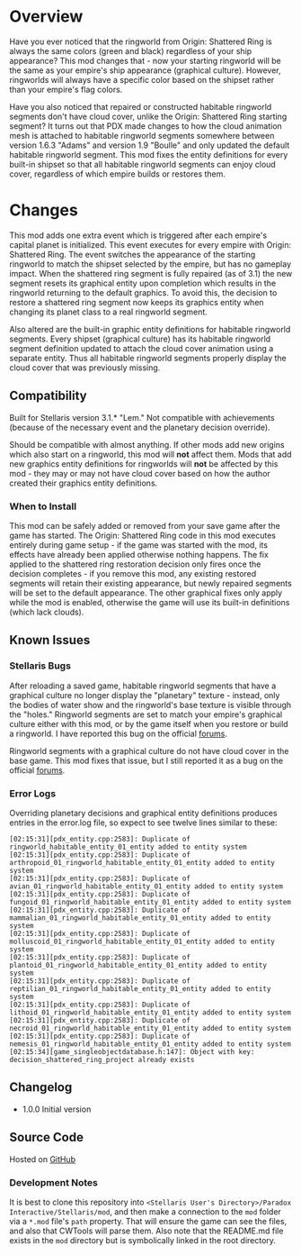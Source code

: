 # Overview

Have you ever noticed that the ringworld from Origin: Shattered Ring is always the same colors (green and black) regardless of your ship appearance?  This mod changes that - now your starting ringworld will be the same as your empire's ship appearance (graphical culture).  However, ringworlds will always have a specific color based on the shipset rather than your empire's flag colors.

Have you also noticed that repaired or constructed habitable ringworld segments don't have cloud cover, unlike the Origin: Shattered Ring starting segment?  It turns out that PDX made changes to how the cloud animation mesh is attached to habitable ringworld segments somewhere between version 1.6.3 "Adams" and version 1.9 "Boulle" and only updated the default habitable ringworld segment.  This mod fixes the entity definitions for every built-in shipset so that all habitable ringworld segments can enjoy cloud cover, regardless of which empire builds or restores them.

# Changes

This mod adds one extra event which is triggered after each empire's capital planet is initialized.  This event executes for every empire with Origin: Shattered Ring.  The event switches the appearance of the starting ringworld to match the shipset selected by the empire, but has no gameplay impact.  When the shattered ring segment is fully repaired (as of 3.1) the new segment resets its graphical entity upon completion which results in the ringworld returning to the default graphics.  To avoid this, the decision to restore a shattered ring segment now keeps its graphics entity when changing its planet class to a real ringworld segment.

Also altered are the built-in graphic entity definitions for habitable ringworld segments.  Every shipset (graphical culture) has its habitable ringworld segment definition updated to attach the cloud cover animation using a separate entity.  Thus all habitable ringworld segments properly display the cloud cover that was previously missing.

## Compatibility

Built for Stellaris version 3.1.\* "Lem."  Not compatible with achievements (because of the necessary event and the planetary decision override).

Should be compatible with almost anything.  If other mods add new origins which also start on a ringworld, this mod will **not** affect them.  Mods that add new graphics entity definitions for ringworlds will **not** be affected by this mod - they may or may not have cloud cover based on how the author created their graphics entity definitions.

### When to Install

This mod can be safely added or removed from your save game after the game has started.  The Origin: Shattered Ring code in this mod executes entirely during game setup - if the game was started with the mod, its effects have already been applied otherwise nothing happens.  The fix applied to the shattered ring restoration decision only fires once the decision completes - if you remove this mod, any existing restored segments will retain their existing appearance, but newly repaired segments will be set to the default appearance.  The other graphical fixes only apply while the mod is enabled, otherwise the game will use its built-in definitions (which lack clouds).

## Known Issues

### Stellaris Bugs

After reloading a saved game, habitable ringworld segments that have a graphical culture no longer display the "planetary" texture - instead, only the bodies of water show and the ringworld's base texture is visible through the "holes."  Ringworld segments are set to match your empire's graphical culture either with this mod, or by the game itself when you restore or build a ringworld.  I have reported this bug on the official [forums](https://forum.paradoxplaza.com/forum/threads/stellaris-v3-1-2-6df7-ring-worlds-do-not-have-planetary-terrain-after-the-game-is-loaded.1494567/).

Ringworld segments with a graphical culture do not have cloud cover in the base game.  This mod fixes that issue, but I still reported it as a bug on the official [forums](https://forum.paradoxplaza.com/forum/threads/stellaris-v3-1-2-6df7-ring-worlds-do-not-have-clouds-whether-newly-constructed-or-restored-from-a-damaged-segment.1494566/).

### Error Logs

Overriding planetary decisions and graphical entity definitions produces entries in the error.log file, so expect to see twelve lines similar to these:

```
[02:15:31][pdx_entity.cpp:2583]: Duplicate of ringworld_habitable_entity_01_entity added to entity system
[02:15:31][pdx_entity.cpp:2583]: Duplicate of arthropoid_01_ringworld_habitable_entity_01_entity added to entity system
[02:15:31][pdx_entity.cpp:2583]: Duplicate of avian_01_ringworld_habitable_entity_01_entity added to entity system
[02:15:31][pdx_entity.cpp:2583]: Duplicate of fungoid_01_ringworld_habitable_entity_01_entity added to entity system
[02:15:31][pdx_entity.cpp:2583]: Duplicate of mammalian_01_ringworld_habitable_entity_01_entity added to entity system
[02:15:31][pdx_entity.cpp:2583]: Duplicate of molluscoid_01_ringworld_habitable_entity_01_entity added to entity system
[02:15:31][pdx_entity.cpp:2583]: Duplicate of plantoid_01_ringworld_habitable_entity_01_entity added to entity system
[02:15:31][pdx_entity.cpp:2583]: Duplicate of reptilian_01_ringworld_habitable_entity_01_entity added to entity system
[02:15:31][pdx_entity.cpp:2583]: Duplicate of lithoid_01_ringworld_habitable_entity_01_entity added to entity system
[02:15:31][pdx_entity.cpp:2583]: Duplicate of necroid_01_ringworld_habitable_entity_01_entity added to entity system
[02:15:31][pdx_entity.cpp:2583]: Duplicate of nemesis_01_ringworld_habitable_entity_01_entity added to entity system
[02:15:34][game_singleobjectdatabase.h:147]: Object with key: decision_shattered_ring_project already exists
```

## Changelog

* 1.0.0 Initial version

## Source Code

Hosted on [GitHub](https://github.com/corsairmarks/ringworld_graphical_enhancements)

### Development Notes

It is best to clone this repository into `<Stellaris User's Directory>/Paradox Interactive/Stellaris/mod`, and then make a connection to the `mod` folder via a `*.mod` file's `path` property.  That will ensure the game can see the files, and also that CWTools will parse them.  Also note that the README.md file exists in the `mod` directory but is symbolically linked in the root directory.